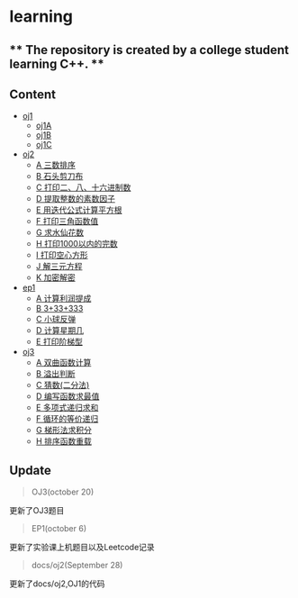 # learning 
** The repository is created by a college student learning C++. **
---
## Content
- [oj1](docs/oj1.md)
   - [oj1A](docs/oj1.md)
   - [oj1B](docs/oj1.md)
   - [oj1C](docs/oj1.md)
- [oj2](docs/oj2.md)
   - [A 三数排序](docs/oj2.md)
   - [B 石头剪刀布](docs/oj2.md)
   - [C 打印二、八、十六进制数](docs/oj2.md)
   - [D 提取整数的素数因子](docs/oj2.md)
   - [E 用迭代公式计算平方根](docs/oj2.md)
   - [F 打印三角函数值](docs/oj2.md)
   - [G 求水仙花数](docs/oj2.md)
   - [H 打印1000以内的完数](docs/oj2.md)
   - [I 打印空心方形](docs/oj2.md)
   - [J 解三元方程](docs/oj2.md)
   - [K 加密解密](docs/oj2.md)
- [ep1](docs/ep1.md)
   - [A 计算利润提成](docs/ep1.md)
   - [B 3+33+333](docs/ep1.md)
   - [C 小球反弹](docs/ep1.md)
   - [D 计算星期几](docs/ep1.md)
   - [E 打印阶梯型](docs/ep1.md)
- [oj3](docs/oj3.md)
   - [A 双曲函数计算](docs/oj3.md)
   - [B 溢出判断](docs/oj3.md)
   - [C 猜数(二分法)](docs/oj3.md)
   - [D 编写函数求最值](docs/oj3.md)
   - [E 多项式递归求和](docs/oj3.md)
   - [F 循环的等价递归](docs/oj3.md)
   - [G 梯形法求积分](docs/oj3.md)
   - [H 排序函数重载](docs/oj3.md)
## Update
>OJ3(october 20) 
 
更新了OJ3题目
>EP1(october 6) 
 
更新了实验课上机题目以及Leetcode记录 
>docs/oj2(September 28) 
 
更新了docs/oj2,OJ1的代码 